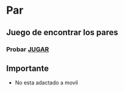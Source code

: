 # Par
## Juego de encontrar los pares 

### Probar [JUGAR](https://adriancm21.github.io/Par/)

## Importante
* No esta adactado a movil
